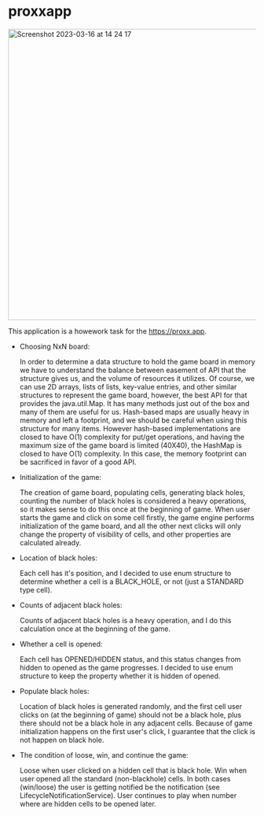 # proxxapp

<img width="592" alt="Screenshot 2023-03-16 at 14 24 17" src="https://user-images.githubusercontent.com/40858461/225616425-3d5685f3-26c1-4ded-b2ea-36bf4b2313bc.png">


This application is a howework task for the https://proxx.app.

- Choosing NxN board:

    In order to determine a data structure to hold the game board in memory we have to understand the balance between
easement of API that the structure gives us, and the volume of resources it utilizes.
    Of course, we can use 2D arrays, lists of lists, key-value entries, and other similar structures to represent the
game board, however, the best API for that provides the java.util.Map. It has many methods just out of the box
and many of them are useful for us.
    Hash-based maps are usually heavy in memory and left a footprint, and we should be careful when using this structure
for many items. However hash-based implementations are closed to have O(1) complexity for put/get operations,
and having the maximum size of the game board is limited (40X40), the HashMap is closed to have O(1) complexity.
In this case, the memory footprint can be sacrificed in favor of a good API.

- Initialization of the game:
    
    The creation of game board, populating cells, generating black holes, counting the number of black holes is considered
a heavy operations, so it makes sense to do this once at the beginning of game.
When user starts the game and click on some cell firstly, the game engine performs initialization of the game board,
and all the other next clicks will only change the property of visibility of cells, and other properties are
calculated already.

- Location of black holes:
    
    Each cell has it's position, and I decided to use enum structure to determine whether a cell is a BLACK_HOLE,
or not (just a STANDARD type cell).

- Counts of adjacent black holes:
    
    Counts of adjacent black holes is a heavy operation, and I do this calculation once at the beginning of the game.

- Whether a cell is opened:
    
    Each cell has OPENED/HIDDEN status, and this status changes from hidden to opened as the game progresses.
I decided to use enum structure to keep the property whether it is hidden of opened.

- Populate black holes:
    
    Location of black holes is generated randomly, and the first cell user clicks on (at the beginning of game)
should not be a black hole, plus there should not be a black hole in any adjacent cells.
Because of game initialization happens on the first user's click, I guarantee that the click is not happen on black hole.

- The condition of loose, win, and continue the game:
   
   Loose when user clicked on a hidden cell that is black hole. Win when user opened all the standard (non-blackhole) cells.
In both cases (win/loose) the user is getting notified be the notification (see LifecycleNotificationService). User
continues to play when number where are hidden cells to be opened later.
